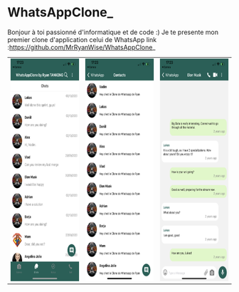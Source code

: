 # WhatsAppClone_
Bonjour à toi passionné d'informatique et de code  :)
Je te presente mon premier clone d'application celui de WhatsApp
link :https://github.com/MrRyanWise/WhatsAppClone_

 <table>
  <tr>
     <td><img src="IMG_4907.PNG" height="500" width="250"/></td>
    <td><img src="IMG_4905.PNG" height="500" width="250"/></td>
    <td><img src="IMG_4906.PNG" height="500" width="250"/></td>
  </tr>
  </table>

